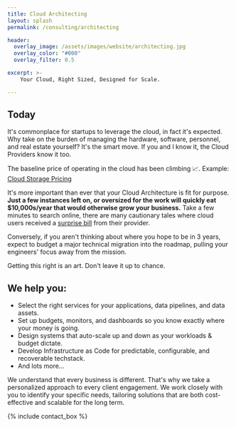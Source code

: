 ```yaml
---
title: Cloud Architecting
layout: splash
permalink: /consulting/architecting

header:
  overlay_image: /assets/images/website/architecting.jpg
  overlay_color: "#000"
  overlay_filter: 0.5

excerpt: >-
    Your Cloud, Right Sized, Designed for Scale.

---
```


## Today

It's commonplace for startups to leverage the cloud, in fact it's expected. Why take on the burden of managing the hardware, software, personnel, and real estate yourself? It's the smart move. If you and I know it, the Cloud Providers know it too.

The baseline price of operating in the cloud has been climbing 📈. Example: [Cloud Storage Pricing](https://cloud.google.com/storage/pricing-announce) 

It's more important than ever that your Cloud Architecture is fit for purpose. **Just a few instances left on, or oversized for the work will quickly eat $10,000s/year that would otherwise grow your business.** Take a few minutes to search online, there are many cautionary tales where cloud users received a [surprise bill](https://www.google.com/search?q=surprise+aws+bill) from their provider. 

Conversely, if you aren't thinking about where you hope to be in 3 years, expect to budget a major technical migration into the roadmap, pulling your engineers' focus away from the mission.

Getting this right is an art. Don't leave it up to chance.

## We help you:

- Select the right services for your applications, data pipelines, and data assets.
- Set up budgets, monitors, and dashboards so you know exactly where your money is going.
- Design systems that auto-scale up and down as your workloads & budget dictate.
- Develop Infrastructure as Code for predictable, configurable, and recoverable techstack.
- And lots more...

We understand that every business is different. That's why we take a personalized approach to every client engagement. We work closely with you to identify your specific needs, tailoring solutions that are both cost-effective and scalable for the long term.
 
{% include contact_box %}
